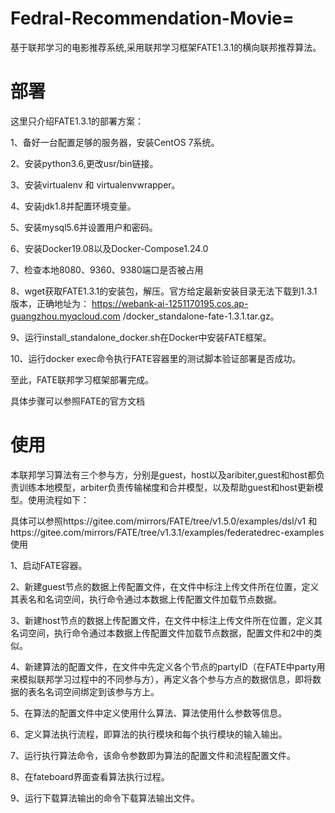 # Fedral-Recommendation-Movie=
基于联邦学习的电影推荐系统,采用联邦学习框架FATE1.3.1的横向联邦推荐算法。

# 部署
这里只介绍FATE1.3.1的部署方案：

1、备好一台配置足够的服务器，安装CentOS 7系统。

2、安装python3.6,更改usr/bin链接。

3、安装virtualenv 和 virtualenvwrapper。

4、安装jdk1.8并配置环境变量。

5、安装mysql5.6并设置用户和密码。

6、安装Docker19.08以及Docker-Compose1.24.0

7、检查本地8080、9360、9380端口是否被占用

8、wget获取FATE1.3.1的安装包，解压。官方给定最新安装目录无法下载到1.3.1版本，正确地址为：
https://webank-ai-1251170195.cos.ap-guangzhou.myqcloud.com /docker_standalone-fate-1.3.1.tar.gz。

9、运行install_standalone_docker.sh在Docker中安装FATE框架。

10、运行docker exec命令执行FATE容器里的测试脚本验证部署是否成功。

至此，FATE联邦学习框架部署完成。

具体步骤可以参照FATE的官方文档

# 使用
本联邦学习算法有三个参与方，分别是guest，host以及aribiter,guest和host都负责训练本地模型，arbiter负责传输梯度和合并模型，以及帮助guest和host更新模型。使用流程如下：

具体可以参照https://gitee.com/mirrors/FATE/tree/v1.5.0/examples/dsl/v1
和https://gitee.com/mirrors/FATE/tree/v1.3.1/examples/federatedrec-examples使用

1、启动FATE容器。

2、新建guest节点的数据上传配置文件，在文件中标注上传文件所在位置，定义其表名和名词空间，执行命令通过本数据上传配置文件加载节点数据。

3、新建host节点的数据上传配置文件，在文件中标注上传文件所在位置，定义其名词空间，执行命令通过本数据上传配置文件加载节点数据，配置文件和2中的类似。

4、新建算法的配置文件，在文件中先定义各个节点的partyID（在FATE中party用来模拟联邦学习过程中的不同参与方），再定义各个参与方点的数据信息，即将数据的表名名词空间绑定到该参与方上。

5、在算法的配置文件中定义使用什么算法、算法使用什么参数等信息。

6、定义算法执行流程，即算法的执行模块和每个执行模块的输入输出。

7、运行执行算法命令，该命令参数即为算法的配置文件和流程配置文件。

8、在fateboard界面查看算法执行过程。

9、运行下载算法输出的命令下载算法输出文件。


